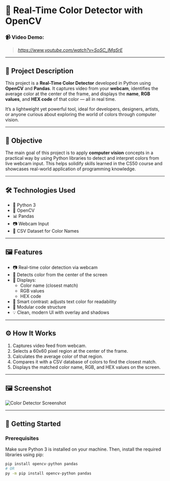 # 🎨 Real-Time Color Detector with OpenCV

### 📹 Video Demo:
> *https://www.youtube.com/watch?v=SoSC_lMgSrE*

---

## 📖 Project Description

This project is a **Real-Time Color Detector** developed in Python using **OpenCV** and **Pandas**. It captures video from your **webcam**, identifies the average color at the center of the frame, and displays the **name**, **RGB values**, and **HEX code** of that color — all in real time.

It’s a lightweight yet powerful tool, ideal for developers, designers, artists, or anyone curious about exploring the world of colors through computer vision.

---

## 🎯 Objective

The main goal of this project is to apply **computer vision** concepts in a practical way by using Python libraries to detect and interpret colors from live webcam input. This helps solidify skills learned in the CS50 course and showcases real-world application of programming knowledge.

---

## 🛠️ Technologies Used

- 🐍 Python 3  
- 🧠 OpenCV  
- 📊 Pandas  
- 📷 Webcam Input  
- 📁 CSV Dataset for Color Names

---

## 🖼️ Features

- 📷 Real-time color detection via webcam  
- 🎯 Detects color from the center of the screen  
- 🌈 Displays:
  - Color name (closest match)
  - RGB values
  - HEX code  
- 🧠 Smart contrast: adjusts text color for readability  
- 🧩 Modular code structure  
- 💡 Clean, modern UI with overlay and shadows

---

## ⚙️ How It Works

1. Captures video feed from webcam.
2. Selects a 60x60 pixel region at the center of the frame.
3. Calculates the average color of that region.
4. Compares it with a CSV database of colors to find the closest match.
5. Displays the matched color name, RGB, and HEX values on the screen.

---

## 🖼️ Screenshot

![Color Detector Screenshot](https://ibb.co/Y4hsKs9c)

---

## 🚀 Getting Started

### Prerequisites

Make sure Python 3 is installed on your machine. Then, install the required libraries using pip:

```bash
pip install opencv-python pandas
# OR
py -m pip install opencv-python pandas
